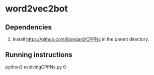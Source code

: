 # word2vec2bot 

## Dependencies

1. Install https://github.com/jbongard/CPPNs in the parent directory.

## Running instructions

python3 evolvingCPPNs.py 0

